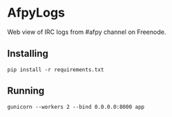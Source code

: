 # AfpyLogs

Web view of IRC logs from #afpy channel on Freenode.


## Installing

    pip install -r requirements.txt


## Running

    gunicorn --workers 2 --bind 0.0.0.0:8000 app

